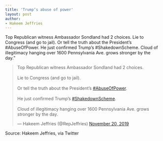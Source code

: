 ```yaml
---
title: 'Trump’s abuse of power'
layout: post
author:
- Hakeem Jeffries
---
```


Top Republican witness Ambassador Sondland had 2 choices. Lie to Congress (and go to jail). Or tell the truth about the President’s #AbuseOfPower. He just confirmed Trump’s #ShakedownScheme. Cloud of illegitimacy hanging over 1600 Pennsylvania Ave. grows stronger by the day.”

<blockquote class="twitter-tweet"><p lang="en" dir="ltr">Top Republican witness Ambassador Sondland had 2 choices.<br><br>Lie to Congress (and go to jail).<br><br>Or tell the truth about the President’s <a href="https://twitter.com/hashtag/AbuseOfPower?src=hash&amp;ref_src=twsrc%5Etfw">#AbuseOfPower</a>.<br><br>He just confirmed Trump’s <a href="https://twitter.com/hashtag/ShakedownScheme?src=hash&amp;ref_src=twsrc%5Etfw">#ShakedownScheme</a>.<br><br>Cloud of illegitimacy hanging over 1600 Pennsylvania Ave. grows stronger by the day.</p>&mdash; Hakeem Jeffries (@RepJeffries) <a href="https://twitter.com/RepJeffries/status/1197183634438008833?ref_src=twsrc%5Etfw">November 20, 2019</a></blockquote><script async src="https://platform.twitter.com/widgets.js" charset="utf-8"></script>

Source: Hakeem Jeffries, via Twitter
